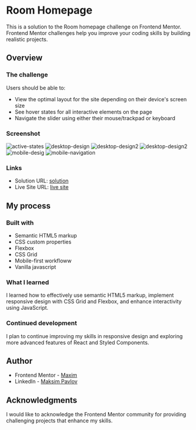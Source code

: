 # Room Homepage

This is a solution to the Room homepage challenge on Frontend Mentor. Frontend Mentor challenges help you improve your coding skills by building realistic projects.

## Overview

### The challenge

Users should be able to:

- View the optimal layout for the site depending on their device's screen size
- See hover states for all interactive elements on the page
- Navigate the slider using either their mouse/trackpad or keyboard

### Screenshot

![active-states](screenshots/active-states.jpg)
![desktop-design](screenshots/desktop-design-slide-1.jpg)
![desktop-design2](screenshots/desktop-design-slide-2.jpg)
![desktop-design2](screenshots/desktop-design-slide-3.jpg)
![mobile-desig](screenshots/mobile-design.jpg)
![mobile-navigation](screenshots/mobile-navigation.jpg)

### Links

- Solution URL: [solution](https://github.com/Maxim-Pv/room-homepage-fm)
- Live Site URL: [live site](https://room-homepage-fm-kappa.vercel.app/)

## My process

### Built with

- Semantic HTML5 markup
- CSS custom properties
- Flexbox
- CSS Grid
- Mobile-first workfloww
- Vanilla javascript
  

### What I learned

I learned how to effectively use semantic HTML5 markup, implement responsive design with CSS Grid and Flexbox, and enhance interactivity using JavaScript.

### Continued development

I plan to continue improving my skills in responsive design and exploring more advanced features of React and Styled Components.

## Author

- Frontend Mentor - [Maxim](https://www.frontendmentor.io/profile/Maxim-Pv)
- LinkedIn - [Maksim Pavlov]([https://www.twitter.com/yourusername](https://www.linkedin.com/in/maksim-pavlov-12b22528b/))

## Acknowledgments

I would like to acknowledge the Frontend Mentor community for providing challenging projects that enhance my skills.

